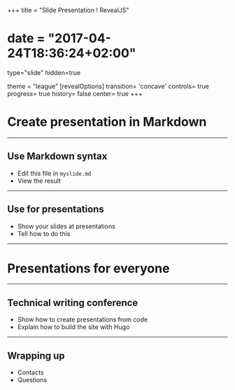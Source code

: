 +++
title = "Slide Presentation ! RevealJS"
# date = "2017-04-24T18:36:24+02:00"
type="slide"
hidden=true

theme = "league"
[revealOptions]
transition= 'concave'
controls= true
progress= true
history= false
center= true
+++

# Create presentation in Markdown

___

## Use Markdown syntax

- Edit this file in `myslide.md`
- View the result

___

## Use for presentations

- Show your slides at presentations
- Tell how to do this

---

# Presentations for everyone

___

## Technical writing conference

- Show how to create presentations from code
- Explain how to build the site with Hugo

___

## Wrapping up

- Contacts
- Questions